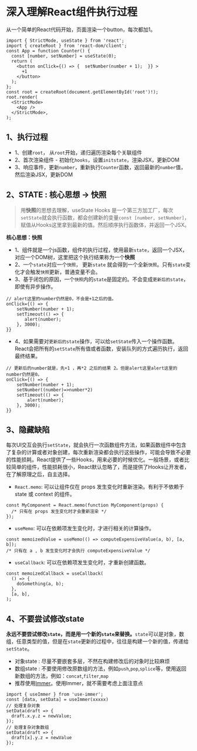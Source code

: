 # 深入理解React组件执行过程

从一个简单的React代码开始，页面渲染一个button，每次都加1。

```
import { StrictMode, useState } from 'react';
import { createRoot } from 'react-dom/client';
const App = function Counter() {
  const [number, setNumber] = useState(0);
  return (
    <button onClick={() => {  setNumber(number + 1);  }} >
      +1
    </button>
  );
};
const root = createRoot(document.getElementById('root')!);
root.render(
  <StrictMode>
    <App />
  </StrictMode>,
);

```

## 1、执行过程

- 1、创建`root`， 从`root`开始，递归遍历渲染每个关联组件
- 2、首次渲染组件 - 初始化`hooks`，设置`initstate`，渲染JSX，更新DOM
- 3、响应事件，更新`number`，重新执行`Counter`函数，返回最新的`number`值，然后渲染JSX，更新DOM

## 2、STATE : 核心思想 -> 快照

> 用**快照**的思想去理解，useState Hooks 是一个第三方加工厂，每次`setState`就会执行函数，都会创建新的变量`const [number, setNumber]`，赋值从Hooks这里拿到最新的值。然后顺序执行函数体，并返回一个JSX。

**核心思想：快照**

- 1、组件就是一个js函数，组件的执行过程，使用最新`state`，返回一个JSX，对应一个DOM树，这里把这个执行结果称为一个**快照**
- 2、一个`state`对应一个`快照`， 更新`state` 就会得到一个全新`快照`。只有`state`变化才会触发`快照`更新，普通变量不会。
- 3、基于闭包的原因，一个`快照`内的`state`是固定的。不会变成`更新后的state`，即使有异步操作。

```
// alert这里的number仍然是0，不会是+1之后的值。
onClick={() => {
    setNumber(number + 1);
    setTimeout(() => {
       alert(number);
    }, 3000);
}}
```

- 4、如果需要对`更新后的state`操作，可以给`setState`传入一个操作函数。React会把所有的`setState`所有值或者函数，安装队列的方式遍历执行，返回最终结果。

```
// 更新后的number就是，先+1 ，再*2 之后的结果 2。但是alert这里alert这里的number仍然是0。
onClick={() => {
    setNumber(number + 1);
    setNumber((number)=>number*2)
    setTimeout(() => {
        alert(number);
    }, 3000);
}}
```

## 3、隐藏缺陷

每次UI交互会执行`setState`，就会执行一次函数组件方法，如果函数组件中包含了复杂的计算或者对象创建，每次重新渲染都会执行这些操作，可能会导致不必要的性能损耗。React提供了一些Hooks，用来必要的时候优化。一般场景，或者比较简单的组件，性能损耗很小，React默认忽略了，而是提供了Hooks让开发者，在了解原理之后，自主选择。

- `React.memo`: 可以让组件仅在 props 发生变化时重新渲染。有利于不依赖于 state 或 context 的组件。

```
const MyComponent = React.memo(function MyComponent(props) {
  /* 只有在 props 发生变化时才会重新渲染 */
});
```

- `useMemo`: 可以在依赖项发生变化时，才进行相关的计算操作。

```
const memoizedValue = useMemo(() => computeExpensiveValue(a, b), [a, b]);
/* 只有在 a , b 发生变化时才会执行 computeExpensiveValue */
```

- `useCallback`: 可以在依赖项发生变化时，才重新创建函数。

```
const memoizedCallback = useCallback(
  () => {
    doSomething(a, b);
  },
  [a, b],
);
```

## 4、不要尝试修改state

**永远不要尝试修改`state`，而是用一个新的`state`来替换。**`state`可以是对象，数组，任意类型的值，但是在`state`更新的过程中，往往是构建一个新的值，传递给`setState`。

- 对象state : 尽量不要嵌套多层，不然在构建修改后的对象时比较麻烦
- 数组state : 不要使用修改原数组的方法，例如`push`,`pop`,`splice`等，使用返回新数组的方法，例如：`concat`,`filter`,`map`
- 推荐使用[Immer](https://github.com/immerjs/use-immer)。使用Immer，就不需要考虑上面注意点

```
import { useImmer } from 'use-immer';
const [data, setData] = useImmer(xxxxx)
// 处理复杂对象
setData(draft => {
  draft.x.y.z = newValue;
});
// 处理复杂对象数组
setData(draft => {
  draft[x].y.z = newValue
});
```
